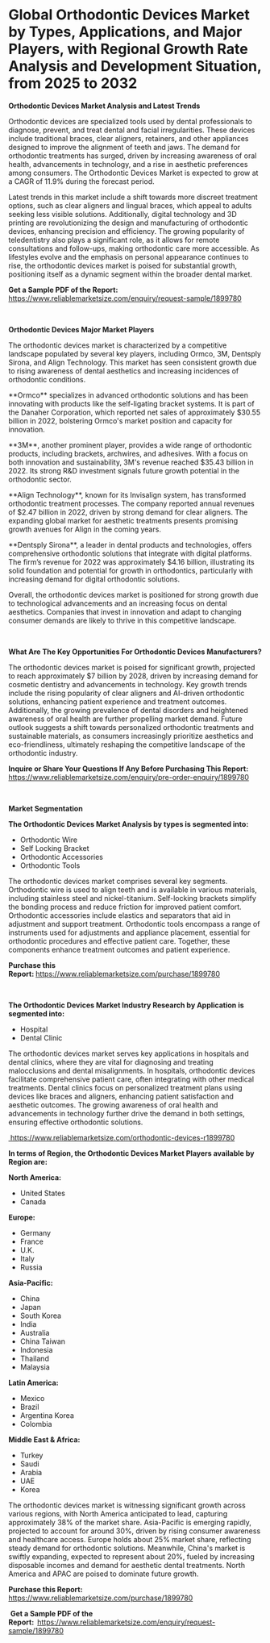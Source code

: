 <p><h1>Global Orthodontic Devices Market by Types, Applications, and Major Players, with Regional Growth Rate Analysis and Development Situation, from 2025 to 2032</h1></p><p><strong>Orthodontic Devices Market Analysis and Latest Trends</strong></p>
<p><p>Orthodontic devices are specialized tools used by dental professionals to diagnose, prevent, and treat dental and facial irregularities. These devices include traditional braces, clear aligners, retainers, and other appliances designed to improve the alignment of teeth and jaws. The demand for orthodontic treatments has surged, driven by increasing awareness of oral health, advancements in technology, and a rise in aesthetic preferences among consumers. The Orthodontic Devices Market is expected to grow at a CAGR of 11.9% during the forecast period.</p><p>Latest trends in this market include a shift towards more discreet treatment options, such as clear aligners and lingual braces, which appeal to adults seeking less visible solutions. Additionally, digital technology and 3D printing are revolutionizing the design and manufacturing of orthodontic devices, enhancing precision and efficiency. The growing popularity of teledentistry also plays a significant role, as it allows for remote consultations and follow-ups, making orthodontic care more accessible. As lifestyles evolve and the emphasis on personal appearance continues to rise, the orthodontic devices market is poised for substantial growth, positioning itself as a dynamic segment within the broader dental market.</p></p>
<p><strong>Get a Sample PDF of the Report:&nbsp;</strong> <a href="https://www.reliablemarketsize.com/enquiry/request-sample/1899780?utm_campaign=2337&utm_medium=2&utm_source=Github&utm_content=ia&utm_term=13042025&utm_id=orthodontic-devices">https://www.reliablemarketsize.com/enquiry/request-sample/1899780</a></p>
<p>&nbsp;</p>
<p><strong>Orthodontic Devices Major Market Players</strong></p>
<p><p>The orthodontic devices market is characterized by a competitive landscape populated by several key players, including Ormco, 3M, Dentsply Sirona, and Align Technology. This market has seen consistent growth due to rising awareness of dental aesthetics and increasing incidences of orthodontic conditions.</p><p>**Ormco** specializes in advanced orthodontic solutions and has been innovating with products like the self-ligating bracket systems. It is part of the Danaher Corporation, which reported net sales of approximately $30.55 billion in 2022, bolstering Ormco's market position and capacity for innovation.</p><p>**3M**, another prominent player, provides a wide range of orthodontic products, including brackets, archwires, and adhesives. With a focus on both innovation and sustainability, 3M's revenue reached $35.43 billion in 2022. Its strong R&D investment signals future growth potential in the orthodontic sector.</p><p>**Align Technology**, known for its Invisalign system, has transformed orthodontic treatment processes. The company reported annual revenues of $2.47 billion in 2022, driven by strong demand for clear aligners. The expanding global market for aesthetic treatments presents promising growth avenues for Align in the coming years.</p><p>**Dentsply Sirona**, a leader in dental products and technologies, offers comprehensive orthodontic solutions that integrate with digital platforms. The firm’s revenue for 2022 was approximately $4.16 billion, illustrating its solid foundation and potential for growth in orthodontics, particularly with increasing demand for digital orthodontic solutions.</p><p>Overall, the orthodontic devices market is positioned for strong growth due to technological advancements and an increasing focus on dental aesthetics. Companies that invest in innovation and adapt to changing consumer demands are likely to thrive in this competitive landscape.</p></p>
<p>&nbsp;</p>
<p><strong>What Are The Key Opportunities For Orthodontic Devices Manufacturers?</strong></p>
<p><p>The orthodontic devices market is poised for significant growth, projected to reach approximately $7 billion by 2028, driven by increasing demand for cosmetic dentistry and advancements in technology. Key growth trends include the rising popularity of clear aligners and AI-driven orthodontic solutions, enhancing patient experience and treatment outcomes. Additionally, the growing prevalence of dental disorders and heightened awareness of oral health are further propelling market demand. Future outlook suggests a shift towards personalized orthodontic treatments and sustainable materials, as consumers increasingly prioritize aesthetics and eco-friendliness, ultimately reshaping the competitive landscape of the orthodontic industry.</p></p>
<p><strong>Inquire or Share Your Questions If Any Before Purchasing This Report:</strong> <a href="https://www.reliablemarketsize.com/enquiry/pre-order-enquiry/1899780?utm_campaign=2337&utm_medium=2&utm_source=Github&utm_content=ia&utm_term=13042025&utm_id=orthodontic-devices">https://www.reliablemarketsize.com/enquiry/pre-order-enquiry/1899780</a></p>
<p>&nbsp;</p>
<p><strong>Market Segmentation</strong></p>
<p><strong>The Orthodontic Devices Market Analysis by types is segmented into:</strong></p>
<p><ul><li>Orthodontic Wire</li><li>Self Locking Bracket</li><li>Orthodontic Accessories</li><li>Orthodontic Tools</li></ul></p>
<p><p>The orthodontic devices market comprises several key segments. Orthodontic wire is used to align teeth and is available in various materials, including stainless steel and nickel-titanium. Self-locking brackets simplify the bonding process and reduce friction for improved patient comfort. Orthodontic accessories include elastics and separators that aid in adjustment and support treatment. Orthodontic tools encompass a range of instruments used for adjustments and appliance placement, essential for orthodontic procedures and effective patient care. Together, these components enhance treatment outcomes and patient experience.</p></p>
<p><strong>Purchase this Report:&nbsp;</strong><a href="https://www.reliablemarketsize.com/purchase/1899780?utm_campaign=2337&utm_medium=2&utm_source=Github&utm_content=ia&utm_term=13042025&utm_id=orthodontic-devices">https://www.reliablemarketsize.com/purchase/1899780</a></p>
<p>&nbsp;</p>
<p><strong>The Orthodontic Devices Market Industry Research by Application is segmented into:</strong></p>
<p><ul><li>Hospital</li><li>Dental Clinic</li></ul></p>
<p><p>The orthodontic devices market serves key applications in hospitals and dental clinics, where they are vital for diagnosing and treating malocclusions and dental misalignments. In hospitals, orthodontic devices facilitate comprehensive patient care, often integrating with other medical treatments. Dental clinics focus on personalized treatment plans using devices like braces and aligners, enhancing patient satisfaction and aesthetic outcomes. The growing awareness of oral health and advancements in technology further drive the demand in both settings, ensuring effective orthodontic solutions.</p></p>
<p><a href="https://www.reliablemarketsize.com/orthodontic-devices-r1899780?utm_campaign=2337&utm_medium=2&utm_source=Github&utm_content=ia&utm_term=13042025&utm_id=orthodontic-devices">&nbsp;https://www.reliablemarketsize.com/orthodontic-devices-r1899780</a></p>
<p><strong>In terms of Region, the Orthodontic Devices Market Players available by Region are:</strong></p>
<p>
    <p> <strong> North America: </strong>
        <ul>
            <li>United States</li>
            <li>Canada</li>
        </ul>
        </p> 
    <p> <strong> Europe: </strong>
        <ul>
            <li>Germany</li>
            <li>France</li>
            <li>U.K.</li>
            <li>Italy</li>
            <li>Russia</li>
        </ul>
        </p> 
    <p> <strong> Asia-Pacific: </strong>
        <ul>
            <li>China</li>
            <li>Japan</li>
            <li>South Korea</li>
            <li>India</li>
            <li>Australia</li>
            <li>China Taiwan</li>
            <li>Indonesia</li>
            <li>Thailand</li>
            <li>Malaysia</li>
        </ul>
        </p> 
    <p> <strong> Latin America: </strong>
        <ul>
            <li>Mexico</li>
            <li>Brazil</li>
            <li>Argentina Korea</li>
            <li>Colombia</li>
        </ul>
        </p> 
    <p> <strong> Middle East & Africa: </strong>
        <ul>
            <li>Turkey</li>
            <li>Saudi</li>
            <li>Arabia</li>
            <li>UAE</li>
            <li>Korea</li>
        </ul>
    </p>
    </p>
<p><p>The orthodontic devices market is witnessing significant growth across various regions, with North America anticipated to lead, capturing approximately 38% of the market share. Asia-Pacific is emerging rapidly, projected to account for around 30%, driven by rising consumer awareness and healthcare access. Europe holds about 25% market share, reflecting steady demand for orthodontic solutions. Meanwhile, China's market is swiftly expanding, expected to represent about 20%, fueled by increasing disposable incomes and demand for aesthetic dental treatments. North America and APAC are poised to dominate future growth.</p></p>
<p><strong>Purchase this Report: </strong><a href="https://www.reliablemarketsize.com/purchase/1899780?utm_campaign=2337&utm_medium=2&utm_source=Github&utm_content=ia&utm_term=13042025&utm_id=orthodontic-devices">https://www.reliablemarketsize.com/purchase/1899780</a></p>
<p>&nbsp;<strong>Get a Sample PDF of the Report:&nbsp;&nbsp;</strong><a href="https://www.reliablemarketsize.com/enquiry/request-sample/1899780?utm_campaign=2337&utm_medium=2&utm_source=Github&utm_content=ia&utm_term=13042025&utm_id=orthodontic-devices">https://www.reliablemarketsize.com/enquiry/request-sample/1899780</a></p>
<p><strong></strong></p>
<p><p></p><p></p><p></p></p>